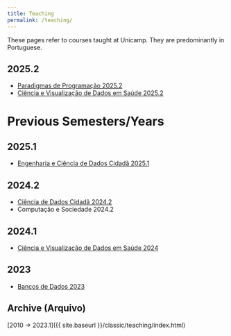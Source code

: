 ```yaml
---
title: Teaching
permalink: /teaching/
---
```


These pages refer to courses taught at Unicamp. They are predominantly in Portuguese.

## 2025.2

* [Paradigmas de Programação 2025.2](paradigms/2025-2/)
* [Ciência e Visualização de Dados em Saúde 2025.2](datasci/2025-2/)

# Previous Semesters/Years

## 2025.1

* [Engenharia e Ciência de Dados Cidadã 2025.1](citizen/2025-1/)

## 2024.2

* [Ciência de Dados Cidadã 2024.2](citizen/2024-2/)
* Computação e Sociedade 2024.2

## 2024.1

* [Ciência e Visualização de Dados em Saúde 2024](datasci/2024-1/)

## 2023

* [Bancos de Dados 2023](db/2023-2/)

## Archive (Arquivo)

[2010 -> 2023.1]({{ site.baseurl }}/classic/teaching/index.html)